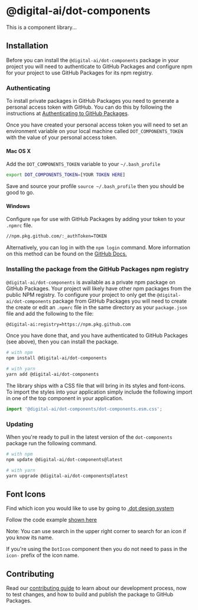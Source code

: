 # @digital-ai/dot-components

<!-- TODO: add more detail -->

This is a component library...

## Installation

Before you can install the `@digital-ai/dot-components` package in your project you will need to authenticate to GitHub Packages and configure npm for your project to use GitHub Packages for its npm registry.

### Authenticating

To install private packages in GitHub Packages you need to generate a personal access token with GitHub. You can do this by following the instructions at [Authenticating to GitHub Packages](https://docs.github.com/en/free-pro-team@latest/packages/publishing-and-managing-packages/about-github-packages#authenticating-to-github-packages).

Once you have created your personal access token you will need to set an environment variable on your local machine called `DOT_COMPONENTS_TOKEN` with the value of your personal access token.

#### Mac OS X

Add the `DOT_COMPONENTS_TOKEN` variable to your `~/.bash_profile`

```sh
export DOT_COMPONENTS_TOKEN=[YOUR TOKEN HERE]
```

Save and source your profile `source ~/.bash_profile` then you should be good to go.

#### Windows

Configure `npm` for use with GitHub Packages by adding your token to your `.npmrc` file.
```sh
//npm.pkg.github.com/:_authToken=TOKEN
```
Alternatively, you can log in with the `npm login` command. More information on this method can be found on the [GitHub Docs.](https://docs.github.com/en/free-pro-team@latest/packages/guides/configuring-npm-for-use-with-github-packages#authenticating-with-a-personal-access-token)


### Installing the package from the GitHub Packages npm registry

`@digital-ai/dot-components` is available as a private npm package on GitHub Packages. Your project will likely have other npm packages from the public NPM registry. To configure your project to only get the `@digital-ai/dot-components` package from GitHub Packages you will need to create the create or edit an `.npmrc` file in the same directory as your `package.json` file and add the following to the file:

```sh
@digital-ai:registry=https://npm.pkg.github.com
```

Once you have done that, and you have authenticated to GitHub Packages (see above), then you can install the package.

```sh
# with npm
npm install @digital-ai/dot-components

# with yarn
yarn add @digital-ai/dot-components
```

The library ships with a CSS file that will bring in its styles and font-icons. To import the styles into your application simply include the following import in one of the top component in your application.

```js
import '@digital-ai/dot-components/dot-components.esm.css';
```

### Updating

When you're ready to pull in the latest version of the `dot-components` package run the following command.

```sh
# with npm
npm update @digital-ai/dot-components@latest

# with yarn
yarn upgrade @digital-ai/dot-components@latest
```

## Font Icons

Find which icon you would like to use by going to [.dot design system](https://zeroheight.com/4a9ac476a/p/13a447-icons/b/43c8ca)

Follow the code example [shown here](https://zeroheight.com/4a9ac476a/p/13a447-icons/b/52c5a5)

Note: You can use search in the upper right corner to search for an icon if you know its name.

If you're using the `DotIcon` component then you do not need to pass in the `icon-` prefix of the icon name.

## Contributing

Read our [contributing guide](/CONTRIBUTING.md) to learn about our development process, now to test changes, and how to build and publish the package to GitHub Packages.
